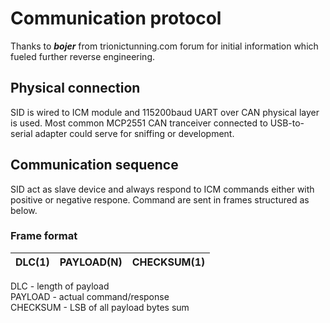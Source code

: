 # Communication protocol

Thanks to ***bojer*** from trionictunning.com forum for initial information which fueled further reverse engineering.  

## Physical connection
SID is wired to ICM module and 115200baud UART over CAN physical layer is used. Most common MCP2551 CAN tranceiver connected to USB-to-serial adapter could serve for sniffing or development.  

## Communication sequence

SID act as slave device and always respond to ICM commands either with positive or negative respone. Command are sent in frames structured as below.  

### Frame format

| DLC(1) | PAYLOAD(N) | CHECKSUM(1) |
| --- | --- | --- |

DLC - length of payload  
PAYLOAD - actual command/response  
CHECKSUM - LSB of all payload bytes sum